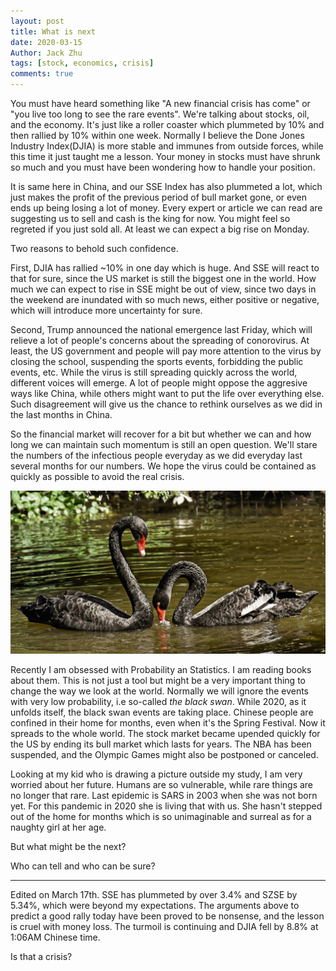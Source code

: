 ```yaml
---
layout: post
title: What is next
date: 2020-03-15
Author: Jack Zhu
tags: [stock, economics, crisis]
comments: true
---
```


You must have heard something like "A new financial crisis has come" or "you live too long to see the rare events".
We're talking about stocks, oil, and the economy. It's just like a roller coaster which plummeted by 10% and then rallied by 10% within one week. Normally I believe the Done Jones Industry Index(DJIA) is more stable and immunes from outside forces, while this time it just taught me a lesson. Your money in stocks must have shrunk so much and you must have been wondering how to handle your position.

It is same here in China, and our SSE Index has also plummeted a lot, which just makes the profit of the previous period of bull market gone, or even ends up being losing a lot of money. Every expert or article we can read are suggesting us to sell and cash is the king for now. You might feel so regreted if you just sold all. At least we can expect a big rise on Monday.

Two reasons to behold such confidence. 

First, DJIA has rallied ~10% in one day which is huge. And SSE will react to that for sure, since the US market is still the biggest one in the world. How much we can expect to rise in SSE might be out of view, since two days in the weekend are inundated with so much news, either positive or negative, which will introduce more uncertainty for sure.

Second, Trump announced the national emergence last Friday, which will relieve a lot of people's concerns about the spreading of conorovirus. At least, the US government and people will pay more attention to the virus by closing the school, suspending the sports events, forbidding the public events, etc. While the virus is still spreading quickly across the world, different voices will emerge. A lot of people might oppose the aggresive ways like China, while others might want to put the life over everything else. Such disagreement will give us the chance to rethink ourselves as we did in the last months in China.

So the financial market will recover for a bit but whether we can and how long we can maintain such momentum  is still an open question. We'll stare the numbers of the infectious people everyday as we did everyday last several months for our numbers. We hope the virus could be contained as quickly as possible to avoid the real crisis.

![black swan](../images/black-swan.png)

Recently I am obsessed with Probability an Statistics. I am reading books about them. This is not just a tool but might be a very important thing to change the way we look at the world. Normally we will ignore the events with very low probability, i.e so-called *the black swan*. While 2020, as it unfolds itself, the black swan events are taking place. Chinese people are confined in their home for months, even when it's the Spring Festival. Now it spreads to the whole world. The stock market became upended quickly for the US by ending its bull market which lasts for years. The NBA has been suspended, and the Olympic Games might also be postponed or canceled.

Looking at my kid who is drawing a picture outside my study, I am very worried about her future. Humans are so vulnerable, while rare things are no longer that rare. Last epidemic is SARS in 2003 when she was not born yet. For this pandemic in 2020 she is living that with us. She hasn't stepped out of the home for months which is so unimaginable and surreal as for a naughty girl at her age.

But what might be the next? 

Who can tell and who can be sure? 

---
Edited on March 17th. SSE has plummeted by over 3.4% and SZSE  by 5.34%, which were beyond my expectations. The arguments above to predict a good rally today have been proved to be nonsense, and the lesson is cruel with money loss. The turmoil is continuing and DJIA fell by 8.8% at 1:06AM Chinese time.

Is that a crisis? 